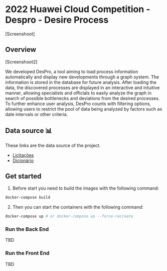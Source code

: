 # 2022 Huawei Cloud Competition - Despro - Desire Process

[Screenshoot]

## Overview 

[Screenshoot2]

We developed DesPro, a tool aiming to load process information automatically and display new developments through a graph system. The information is stored in the database for future analysis. After loading the data, the discovered processes are displayed in an interactive and intuitive manner, allowing specialists and officials to easily analyze the graph in search of possible bottlenecks and deviations from the desired processes. To further enhance user analysis, DesPro counts with filtering options, allowing users to restrict the pool of data being analyzed by factors such as date intervals or other criteria.

## Data source 📊

These links are the data source of the project.
- [Licitações](https://transparencia.gov.br/download-de-dados/licitacoes)
- [Dicionário](https://www.portaldatransparencia.gov.br/pagina-interna/603389-dicionario-de-dados-licitacoes)

## Get started

1. Before start you need to build the images with the following command:

```bash
docker-compose build
```

2. Then you can start the containers with the following command:

```bash
docker-compose up # or docker-compose up --force-recreate
```

### Run the Back End

TBD

### Run the Front End

TBD


